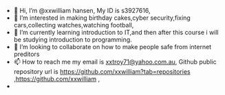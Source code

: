 - 👋 Hi, I’m @xxwilliam hansen, My ID is s3927616,
- 👀 I’m interested in making birthday cakes,cyber security,fixing cars,collecting watches,watching football,
- 🌱 I’m currently learning introduction to IT,and then after this course i will be studying introduction to programming.
- 💞️ I’m looking to collaborate on how to make people safe from internet preditors
- 📫 How to reach me my email is xxtroy71@yahoo.com.au, Github public repository url is https://github.com/xxwilliam?tab=repositories ,https://github.com/xxwilliam ,
- <!---My interest in IT has come from 2 incidents that came from 2 friends who were being misslead. 
<!---The 1st incident happened when a friend who i will call N was chatting to a guy online in the USA.She was becoming in love with the guy 
<!---And was even going to leave Australia to be with this guy.So i just did a google search on his name at 1st and found out a lot on this guy.
<!---Like he told her he owned a Harley Davidson bike shop,which was false,he told her he owned a big house, which i found out was his mothers
<!---and he rented the basement of her house and also had an extentsive criminal histroy.

xxwilliam/xxwilliam is a ✨ special ✨ repository because its `README.md` (this file) appears on your GitHub profile.
You can click the Preview link to take a look at your changes.
--->
